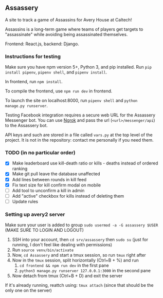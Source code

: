 ## Assassery

A site to track a game of Assassins for Avery House at Caltech!

Assassins is a long-term game where teams of players get targets to "assassinate" while avoiding being assassinated themselves.

Frontend: React.js, backend: Django.

### Instructions for testing

Make sure you have npm version 5+, Python 3, and pip installed.
Run
``pip install pipenv``, ``pipenv shell``, and ``pipenv install``.

In frontend, run `npm install`.

To compile the frontend, use `npm run dev` in frontend.

To launch the site on localhost:8000, run `pipenv shell` and `python manage.py runserver`.

Testing Facebook integration requires a secure web URL for the Assassery Messenger bot. You can use [Ngrok](https://ngrok.com/) and pass the url (`<url>/messenger/api`)
to the Assassery bot.

API keys and such are stored in a file called `vars.py` at the top level of the project. It is not in the repository: contact me personally if you need them.

### TODO (in no particular order)

- [x] Make leaderboard use kill-death ratio or kills - deaths instead of ordered ranking
- [x] Make git pull leave the database unaffected
- [x] Add lines between rounds in kill feed
- [x] Fix text size for kill confirm modal on mobile
- [ ] Add tool to unconfirm a kill in admin
- [ ] Add "active" checkbox for kills instead of deleting them
- [ ] Update rules

### Setting up avery2 server

Make sure your user is added to group `sudo usermod -a -G assassery $USER` (MAKE SURE TO LOGIN AND LOGOUT)

1. SSH into your account, then `cd srv/assassery` then `sudo su` (just for running, I don't feel like dealing with permissions)
2. Run `source venv/bin/activate`
3. Now, `cd Assassery` and start a tmux session, so run `tmux` right after
4. Now in the `tmux` session, split horizontally (Ctrl+B + %) and run
   1. `cd frontend && npm run dev` in the first pane
   1. `python3 manage.py runserver 127.0.0.1:3000` in the second pane
5. Now detach from tmux (Ctrl+B + D) and exit the server

If it's already running, reattch using: `tmux attach` (since that should be the only one on the server)
